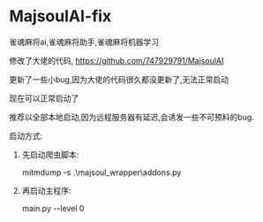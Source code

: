 # MajsoulAI-fix
 

 雀魂麻将ai,雀魂麻将助手,雀魂麻将机器学习
 
 修改了大佬的代码, https://github.com/747929791/MajsoulAI

 更新了一些小bug,因为大佬的代码很久都没更新了,无法正常启动

 现在可以正常启动了

 推荐以全部本地启动,因为远程服务器有延迟,会诱发一些不可预料的bug.

 启动方式:
 1. 先启动爬虫脚本:

     mitmdump -s  .\majsoul_wrapper\addons.py
 2. 再启动主程序:
    
    main.py --level 0
    

